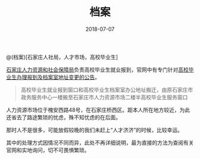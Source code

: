 ﻿---
layout: post
title:  "档案"
date:   2018-07-07
excerpt: "伴随着毕业季，结束了吗，不，才刚刚开始......"
image: "/images/7-7-1.jpg"
comments: true
---

@(档案)[石家庄人社局，人才市场，高校毕业生]  <br />

[石家庄人力资源和社会保障局](http://www.sjzrs.gov.cn/)负责高校毕业生就业报到，官网中有专门针对[高校毕业生办理报到及档案室地址变更的公告](http://www.sjzrs.gov.cn/col/1505457347148/2018/06/14/1528940045573.html)。<br />
> 高校毕业生就业报到窗口和高校毕业生档案室办公地址搬迁，由原石家庄市政务服务中心一楼搬至石家庄市人力资源市场二楼半高校毕业生服务窗口 <br/>

人力资源市场位于槐安西路48号，在石家庄桥西区。距本人所在地方较近，为此还省去了路途繁琐的忧虑，殊不知忧虑的在后面。<br />

那时人不是很多，可能放假较晚的我们未赶上“人才济济”的时候，比较幸运。 <br />

其中的处理方式因情况不同而异，此处不再详细说明，最为直接的方法为查阅有关官网和实地询问，切不可畏惧繁琐。
